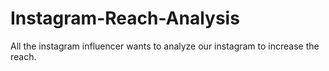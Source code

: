 # Instagram-Reach-Analysis
All the instagram influencer wants to analyze our instagram to increase the reach.
